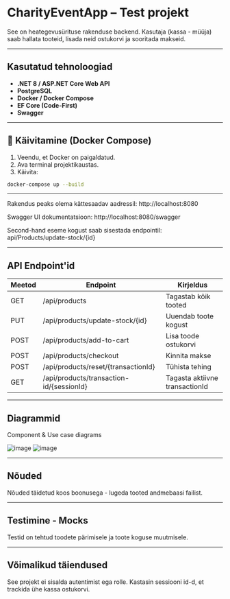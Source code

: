 # CharityEventApp – Test projekt

See on heategevusürituse rakenduse backend. Kasutaja (kassa - müüja) saab hallata tooteid, lisada neid ostukorvi ja sooritada makseid.

---

## Kasutatud tehnoloogiad

- **.NET 8 / ASP.NET Core Web API**
- **PostgreSQL**
- **Docker / Docker Compose**
- **EF Core (Code-First)**
- **Swagger**

---

## 🚀 Käivitamine (Docker Compose)

1. Veendu, et Docker on paigaldatud.
2. Ava terminal projektikaustas.
3. Käivita:

```bash
docker-compose up --build
```

---

Rakendus peaks olema kättesaadav aadressil: http://localhost:8080

Swagger UI dokumentatsioon: http://localhost:8080/swagger

Second-hand eseme kogust saab sisestada endpointil: api/Products/update-stock/{id}

---

## API Endpoint'id

| Meetod | Endpoint | Kirjeldus |
|--------|----------|-----------|
| GET    | /api/products | Tagastab kõik tooted |
| PUT    | /api/products/update-stock/{id} | Uuendab toote kogust |
| POST   | /api/products/add-to-cart | Lisa toode ostukorvi |
| POST   | /api/products/checkout | Kinnita makse |
| POST   | /api/products/reset/{transactionId} | Tühista tehing |
| GET    | /api/products/transaction-id/{sessionId} | Tagasta aktiivne transactionId |

---
## Diagrammid

Component & Use case diagrams

![image](https://github.com/user-attachments/assets/54d509c2-9c92-40d1-8390-ffae7f468307) ![image](https://github.com/user-attachments/assets/002fd5d9-cb89-4e49-b093-922ac8b011a3)

---

## Nõuded
Nõuded täidetud koos boonusega - lugeda tooted andmebaasi failist.

---

## Testimine - Mocks

Testid on tehtud toodete pärimisele ja toote koguse muutmisele.

---

## Võimalikud täiendused

See projekt ei sisalda autentimist ega rolle. Kastasin sessiooni id-d, et trackida ühe kassa ostukorvi.
